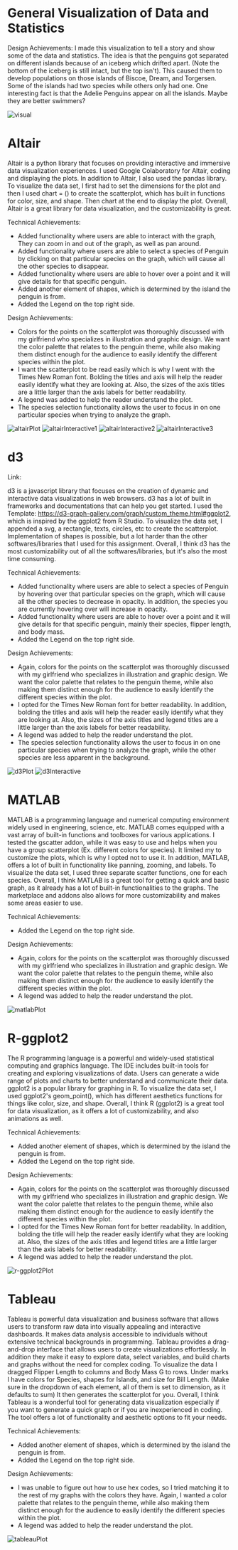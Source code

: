 # General Visualization of Data and Statistics
Design Achievements:
I made this visualization to tell a story and show some of the data and statistics.
The idea is that the penguins got separated on different islands because of an iceberg which drifted apart. (Note the bottom of the iceberg is still intact, but the top isn't). This caused them to develop populations on those islands of Biscoe, Dream, and Torgersen. Some of the islands had two species while others only had one. One interesting fact is that the Adelie Penguins appear on all the islands. Maybe they are better swimmers?

![visual](img/<visual.png>)


# Altair
Altair is a python library that focuses on providing interactive and immersive data visualization experiences.
I used Google Colaboratory for Altair, coding and displaying the plots.
In addition to Altair, I also used the pandas library.
To visualize the data set, I first had to set the dimensions for the plot and then I used chart = () to create the scatterplot, which has built in functions for color, size, and shape. Then chart at the end to display the plot.
Overall, Altair is a great library for data visualization, and the customizability is great.

Technical Achievements:
- Added functionality where users are able to interact with the graph, They can zoom in and out of the graph, as well as pan around. 
- Added functionality where users are able to select a species of Penguin by clicking on that particular species on the graph, which will cause all the other species to disappear.
- Added functionality where users are able to hover over a point and it will give details for that specific penguin.
- Added another element of shapes, which is determined by the island the penguin is from.
- Added the Legend on the top right side.

Design Achievements: 
- Colors for the points on the scatterplot was thoroughly discussed with my girlfriend who specializes in illustration and graphic design. We want the color palette that relates to the penguin theme, while also making them distinct enough for the audience to easily identify the different species within the plot.
- I want the scatterplot to be read easily which is why I went with the Times New Roman font. Bolding the titles and axis will help the reader easily identify what they are looking at. Also, the sizes of the axis titles are a little larger than the axis labels for better readability.
- A legend was added to help the reader understand the plot.
- The species selection functionality allows the user to focus in on one particular species when trying to analyze the graph. 

![altairPlot](img/<altair.png>)
![altairInteractive1](img/<altair-interactive1.png>)
![altairInteractive2](img/<altair-interactive2.png>)
![altairInteractive3](img/<img/altair-interactive3.png>)

# d3
Link:

d3 is a javascript library that focuses on the creation of dynamic and interactive data visualizations in web browsers.
d3 has a lot of built in frameworks and documentations that can help you get started. 
I used the Template: https://d3-graph-gallery.com/graph/custom_theme.html#ggplot2, which is inspired by the ggplot2 from R Studio.
To visualize the data set, I appended a svg, a rectangle, texts, circles, etc to create the scatterplot.
Implementation of shapes is possible, but a lot harder than the other softwares/libraries that I used for this assignment.
Overall, I think d3 has the most customizability out of all the softwares/libraries, but it's also the most time consuming. 

Technical Achievements:
- Added functionality where users are able to select a species of Penguin by hovering over that particular species on the graph, which will cause all the other species to decrease in opacity. In addition, the species you are currently hovering over will increase in opacity.
- Added functionality where users are able to hover over a point and it will give details for that specific penguin, mainly their species, flipper length, and body mass.
- Added the Legend on the top right side.

Design Achievements: 
- Again, colors for the points on the scatterplot was thoroughly discussed with my girlfriend who specializes in illustration and graphic design. We want the color palette that relates to the penguin theme, while also making them distinct enough for the audience to easily identify the different species within the plot.
- I opted for the Times New Roman font for better readability. In addition, bolding the titles and axis will help the reader easily identify what they are looking at. Also, the sizes of the axis titles and legend titles are a little larger than the axis labels for better readability.
- A legend was added to help the reader understand the plot.
- The species selection functionality allows the user to focus in on one particular species when trying to analyze the graph, while the other species are less apparent in the background.

![d3Plot](img/<d3.png>)
![d3Interactive](img/<d3-interactive.png>)

# MATLAB
MATLAB is a programming  language and numerical computing environment widely used in engineering, science, etc.
MATLAB comes equipped with a vast array of built-in functions and toolboxes for various applications.
I tested the gscatter addon, while it was easy to use and helps when you have a group scatterplot (Ex. different colors for species). It limited my to customize the plots, which is why I opted not to use it.
In addition, MATLAB, offers a lot of built in functionality like panning, zooming, and labels.
To visualize the data set, I used three separate scatter functions, one for each species. 
Overall, I think MATLAB is a great tool for getting a quick and basic graph, as it already has a lot of built-in functionalities to the graphs. The marketplace and addons also allows for more customizability and makes some areas easier to use.

Technical Achievements:
- Added the Legend on the top right side.

Design Achievements: 
- Again, colors for the points on the scatterplot was thoroughly discussed with my girlfriend who specializes in illustration and graphic design. We want the color palette that relates to the penguin theme, while also making them distinct enough for the audience to easily identify the different species within the plot.
- A legend was added to help the reader understand the plot.

![matlabPlot](img/<matlab.png>)

# R-ggplot2
The R programming language is a powerful and widely-used statistical computing and graphics language.
The IDE includes built-in tools for creating and exploring visualizations of data. Users can generate a wide range of plots and charts to better understand and communicate their data.
ggplot2 is a popular library for graphing in R.
To visualize the data set, I used ggplot2's geom_point(), which has different aesthetics functions for things like color, size, and shape.
Overall, I think R (ggplot2) is a great tool for data visualization, as it offers a lot of customizability, and also animations as well.

Technical Achievements:
- Added another element of shapes, which is determined by the island the penguin is from.
- Added the Legend on the top right side.

Design Achievements: 
- Again, colors for the points on the scatterplot was thoroughly discussed with my girlfriend who specializes in illustration and graphic design. We want the color palette that relates to the penguin theme, while also making them distinct enough for the audience to easily identify the different species within the plot.
- I opted for the Times New Roman font for better readability. In addition, bolding the title will help the reader easily identify what they are looking at. Also, the sizes of the axis titles and legend titles are a little larger than the axis labels for better readability.
- A legend was added to help the reader understand the plot.

![r-ggplot2Plot](img/<r-ggplot2.png>)

# Tableau
Tableau is powerful data visualization and business software that allows users to transform raw data into visually appealing and interactive dashboards.
It makes data analysis accessible to individuals without extensive technical backgrounds in programming.
Tableau provides a drag-and-drop interface that allows users to create visualizations effortlessly. In addition they make it easy to explore data, select variables, and build charts and graphs without the need for complex coding.
To visualize the data I dragged Flipper Length to columns and Body Mass G to rows. Under marks I have colors for Species, shapes for Islands,
and size for Bill Length. (Make sure in the dropdown of each element, all of them is set to dimension, as it defaults to sum) It then generates the scatterplot for you.
Overall, I think Tableau is a wonderful tool for generating data visualization especially if you want to generate a quick graph or if you are inexperienced in coding. The tool offers a lot of functionality and aesthetic options to fit your needs.

Technical Achievements:
- Added another element of shapes, which is determined by the island the penguin is from.
- Added the Legend on the top right side.

Design Achievements: 
- I was unable to figure out how to use hex codes, so I tried matching it to the rest of my graphs with the colors they have. Again, I wanted a color palette that relates to the penguin theme, while also making them distinct enough for the audience to easily identify the different species within the plot.
- A legend was added to help the reader understand the plot.

![tableauPlot](img/<tableau.png>)